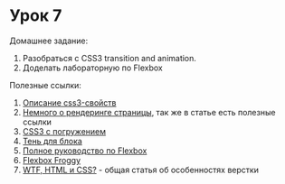 # Урок 7

Домашнее задание:

1. Разобраться с CSS3 transition and animation.
2. Доделать лабораторную по Flexbox

Полезные ссылки:

1. [Описание css3-свойств](http://css3files.com/)
2. [Немного о рендеринге страницы](http://frontender.info/css-paint-times/), так же в статье есть полезные ссылки
3. [CSS3 с погружением](http://habrahabr.ru/post/137348/)
4. [Тень для блока](http://xiper.net/collect/html-and-css-tricks/overclock-site/box-shadow)
5. [Полное руководство по Flexbox](http://frontender.info/a-guide-to-flexbox/)
6. [Flexbox Froggy](http://flexboxfroggy.com/)
7. [WTF, HTML и CSS?](http://frontender.info/wtfhtmlcss/) - общая статья об особенностях верстки